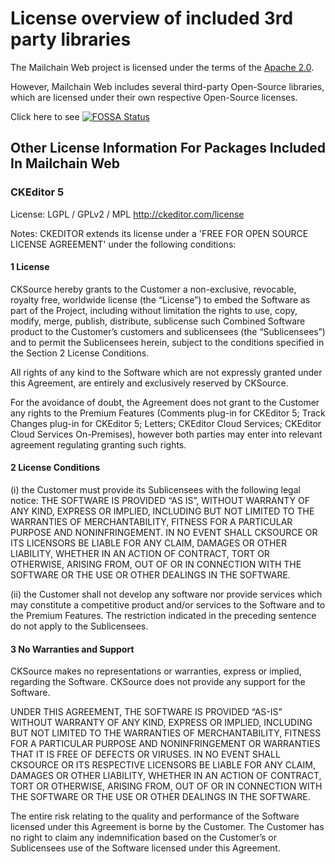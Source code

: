 # License overview of included 3rd party libraries

The Mailchain Web project is licensed under the terms of the [Apache 2.0](./LICENSE).

However, Mailchain Web includes several third-party Open-Source libraries, which are licensed under their own respective Open-Source licenses.

Click here to see [![FOSSA Status](https://app.fossa.io/api/projects/git%2Bgithub.com%2Fmailchain%2Fmailchain-web.svg?type=shield)](https://app.fossa.io/projects/git%2Bgithub.com%2Fmailchain%2Fmailchain-web?ref=badge_shield)

## Other License Information For Packages Included In Mailchain Web

### CKEditor 5

License: LGPL / GPLv2 / MPL
http://ckeditor.com/license

Notes:
CKEDITOR extends its license under a 'FREE FOR OPEN SOURCE LICENSE AGREEMENT' under the following conditions:

#### 1 License

CKSource hereby grants to the Customer a non-exclusive, revocable, royalty free, worldwide license (the “License”) to embed the Software as part of the Project, including without limitation the rights to use, copy, modify, merge, publish, distribute, sublicense such Combined Software product to the Customer’s customers and sublicensees (the “Sublicensees”) and to permit the Sublicensees herein, subject to the conditions specified in the Section 2 License Conditions.

All rights of any kind to the Software which are not expressly granted under this Agreement, are entirely and exclusively reserved by CKSource.

For the avoidance of doubt, the Agreement does not grant to the Customer any rights to the Premium Features (Comments plug-in for CKEditor 5; Track Changes plug-in for CKEditor 5; Letters; CKEditor Cloud Services; CKEditor Cloud Services On-Premises), however both parties may enter into relevant agreement regulating granting such rights.

#### 2 License Conditions

(i) the Customer must provide its Sublicensees with the following legal notice:
THE SOFTWARE IS PROVIDED “AS IS”, WITHOUT WARRANTY OF ANY KIND, EXPRESS OR IMPLIED, INCLUDING BUT NOT LIMITED TO THE WARRANTIES OF MERCHANTABILITY, FITNESS FOR A PARTICULAR PURPOSE AND NONINFRINGEMENT. IN NO EVENT SHALL CKSOURCE OR ITS LICENSORS BE LIABLE FOR ANY CLAIM, DAMAGES OR OTHER LIABILITY, WHETHER IN AN ACTION OF CONTRACT, TORT OR OTHERWISE, ARISING FROM, OUT OF OR IN CONNECTION WITH THE SOFTWARE OR THE USE OR OTHER DEALINGS IN THE SOFTWARE.

(ii) the Customer shall not develop any software nor provide services which may constitute a competitive product and/or services to the Software and to the Premium Features. The restriction indicated in the preceding sentence do not apply to the Sublicensees.

#### 3 No Warranties and Support

CKSource makes no representations or warranties, express or implied, regarding the Software. CKSource does not provide any support for the Software.

UNDER THIS AGREEMENT, THE SOFTWARE IS PROVIDED “AS-IS” WITHOUT WARRANTY OF ANY KIND, EXPRESS OR IMPLIED, INCLUDING BUT NOT LIMITED TO THE WARRANTIES OF MERCHANTABILITY, FITNESS FOR A PARTICULAR PURPOSE AND NONINFRINGEMENT OR WARRANTIES THAT IT IS FREE OF DEFECTS OR VIRUSES. IN NO EVENT SHALL CKSOURCE OR ITS RESPECTIVE LICENSORS BE LIABLE FOR ANY CLAIM, DAMAGES OR OTHER LIABILITY, WHETHER IN AN ACTION OF CONTRACT, TORT OR OTHERWISE, ARISING FROM, OUT OF OR IN CONNECTION WITH THE SOFTWARE OR THE USE OR OTHER DEALINGS IN THE SOFTWARE.

The entire risk relating to the quality and performance of the Software licensed under this Agreement is borne by the Customer. The Customer has no right to claim any indemnification based on the Customer’s or Sublicensees use of the Software licensed under this Agreement.
